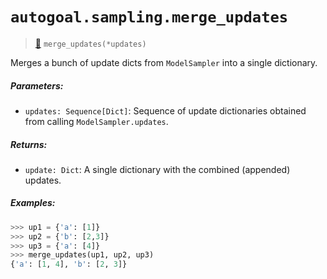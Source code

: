# `autogoal.sampling.merge_updates`

> [📝](https://github.com/autogoal/autogoal/blob/master/autogoal/sampling/__init__.py#L558)
> `merge_updates(*updates)`

Merges a bunch of update dicts from `ModelSampler`
into a single dictionary.

##### Parameters:

* `updates: Sequence[Dict]`: Sequence of update dictionaries obtained
  from calling `ModelSampler.updates`.

##### Returns:

* `update: Dict`: A single dictionary with the combined (appended) updates.

##### Examples:

```python
>>> up1 = {'a': [1]}
>>> up2 = {'b': [2,3]}
>>> up3 = {'a': [4]}
>>> merge_updates(up1, up2, up3)
{'a': [1, 4], 'b': [2, 3]}

```
